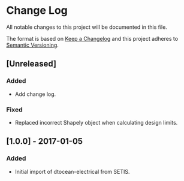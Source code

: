 # Change Log

All notable changes to this project will be documented in this file.

The format is based on [Keep a Changelog](http://keepachangelog.com/)
and this project adheres to [Semantic Versioning](http://semver.org/).

## [Unreleased]

### Added

- Add change log.

### Fixed

- Replaced incorrect Shapely object when calculating design limits.

## [1.0.0] - 2017-01-05

### Added

- Initial import of dtocean-electrical from SETIS.
